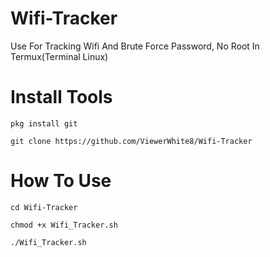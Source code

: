 # Wifi-Tracker
Use For Tracking Wifi And Brute Force Password, No Root In Termux(Terminal Linux)

# Install Tools

```
pkg install git
```
```
git clone https://github.com/ViewerWhite8/Wifi-Tracker
```

# How To Use

```
cd Wifi-Tracker
```
```
chmod +x Wifi_Tracker.sh
```
```
./Wifi_Tracker.sh
```
